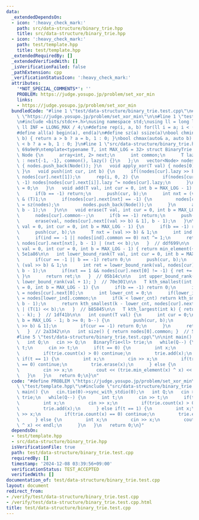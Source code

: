 ```yaml
---
data:
  _extendedDependsOn:
  - icon: ':heavy_check_mark:'
    path: src/data-structure/binary_trie.hpp
    title: src/data-structure/binary_trie.hpp
  - icon: ':heavy_check_mark:'
    path: test/template.hpp
    title: test/template.hpp
  _extendedRequiredBy: []
  _extendedVerifiedWith: []
  _isVerificationFailed: false
  _pathExtension: cpp
  _verificationStatusIcon: ':heavy_check_mark:'
  attributes:
    '*NOT_SPECIAL_COMMENTS*': ''
    PROBLEM: https://judge.yosupo.jp/problem/set_xor_min
    links:
    - https://judge.yosupo.jp/problem/set_xor_min
  bundledCode: "#line 1 \"test/data-structure/binary_trie.test.cpp\"\n#define PROBLEM\
    \ \"https://judge.yosupo.jp/problem/set_xor_min\"\n\n#line 1 \"test/template.hpp\"\
    \n#include <bits/stdc++.h>\nusing namespace std;\nusing ll = long long;\nconst\
    \ ll INF = LLONG_MAX / 4;\n#define rep(i, a, b) for(ll i = a; i < (b); i++)\n\
    #define all(a) begin(a), end(a)\n#define sz(a) ssize(a)\nbool chmin(auto& a, auto\
    \ b) { return a > b ? a = b, 1 : 0; }\nbool chmax(auto& a, auto b) { return a\
    \ < b ? a = b, 1 : 0; }\n#line 1 \"src/data-structure/binary_trie.hpp\"\n// base:\
    \ 69a9e9\ntemplate<typename T, int MAX_LOG = 32> struct BinaryTrie {\n   struct\
    \ Node {\n      array<int, 2> next;\n      int common;\n      T lazy;\n      Node()\
    \ : next{-1, -1}, common(), lazy() {}\n   };\n   vector<Node> nodes;\n   BinaryTrie()\
    \ { nodes.push_back(Node()); }\n   void apply_xor(T val) { nodes[0].lazy ^= val;\
    \ }\n   void push(int cur, int b) {\n      if((nodes[cur].lazy >> b) & 1) swap(nodes[cur].next[0],\
    \ nodes[cur].next[1]);\n      rep(i, 0, 2) {\n         if(nodes[cur].next[i] ==\
    \ -1) nodes[nodes[cur].next[i]].lazy ^= nodes[cur].lazy;\n      }\n      nodes[cur].lazy\
    \ = 0;\n   }\n   void add(T val, int cur = 0, int b = MAX_LOG - 1) {\n      nodes[cur].common++;\n\
    \      if(b == -1) return;\n      push(cur, b);\n      int nxt = (val >> (T)b)\
    \ & (T)1;\n      if(nodes[cur].next[nxt] == -1) {\n         nodes[cur].next[nxt]\
    \ = sz(nodes);\n         nodes.push_back(Node());\n      }\n      add(val, nodes[cur].next[nxt],\
    \ b - 1);\n   }\n\n   void erase(T val, int cur = 0, int b = MAX_LOG - 1) {\n\
    \      nodes[cur].common--;\n      if(b == -1) return;\n      push(cur, b);\n\
    \      erase(val, nodes[cur].next[(val >> b) & 1], b - 1);\n   }\n\n   T min_element(T\
    \ val = 0, int cur = 0, int b = MAX_LOG - 1) {\n      if(b == -1) return 0;\n\
    \      push(cur, b);\n      T nxt = (val >> b) & 1;\n      int ind = nodes[cur].next[nxt];\n\
    \      if(ind == -1 || nodes[ind].common == 0) nxt ^= 1;\n      return min_element(val,\
    \ nodes[cur].next[nxt], b - 1) | (nxt << b);\n   }  // ddf699\n\n   T max_element(T\
    \ val = 0, int cur = 0, int b = MAX_LOG - 1) { return min_element(~val); }  //\
    \ 5e1a86\n\n   int lower_bound_rank(T val, int cur = 0, int b = MAX_LOG - 1) {\n\
    \      if(cur == -1 || b == -1) return 0;\n      push(cur, b);\n      T nxt =\
    \ (val >> b) & 1;\n      int ret = lower_bound_rank(val, nodes[cur].next[nxt],\
    \ b - 1);\n      if(nxt == 1 && nodes[cur].next[0] != -1) { ret += nodes[nodes[cur].next[0]].common;\
    \ }\n      return ret;\n   }  // 05b14c\n\n   int upper_bound_rank(T val) { return\
    \ lower_bound_rank(val + 1); }  // 70e301\n\n   T kth_smallest(int k, int cur\
    \ = 0, int b = MAX_LOG - 1) {\n      if(b == -1) return 0;\n      int lower_ind\
    \ = nodes[cur].next[0];\n      int lower_cnt = 0;\n      if(lower_ind != -1) lower_cnt\
    \ = nodes[lower_ind].common;\n      if(k < lower_cnt) return kth_smallest(k, nodes[cur].next[0],\
    \ b - 1);\n      return kth_smallest(k - lower_cnt, nodes[cur].next[1], b - 1)\
    \ | (T(1) << b);\n   }  // b85845\n\n   T kth_largest(int k) { return kth_smallest(nodes[0].common\
    \ - k); }  // 1df41b\n\n   int count(T val) {\n      int cur = 0;\n      for(int\
    \ b = MAX_LOG - 1; b >= 0; b--) {\n         push(cur, b);\n         cur = nodes[cur].next[(val\
    \ >> b) & 1];\n         if(cur == -1) return 0;\n      }\n      return nodes[cur].common;\n\
    \   }  // 2a3342\n\n   int size() { return nodes[0].common; }  // 5f9f13\n};\n\
    #line 5 \"test/data-structure/binary_trie.test.cpp\"\n\nint main() {\n   cin.tie(0)->sync_with_stdio(0);\n\
    \   int Q;\n   cin >> Q;\n   BinaryTrie<ll> trie;\n   while(Q--) {\n      int\
    \ t;\n      cin >> t;\n      if(t == 0) {\n         int x;\n         cin >> x;\n\
    \         if(trie.count(x) > 0) continue;\n         trie.add(x);\n      } else\
    \ if(t == 1) {\n         int x;\n         cin >> x;\n         if(trie.count(x)\
    \ == 0) continue;\n         trie.erase(x);\n      } else {\n         int x;\n\
    \         cin >> x;\n         cout << (trie.min_element(x) ^ x) << endl;\n   \
    \   }\n   }\n   return 0;\n}\n"
  code: "#define PROBLEM \"https://judge.yosupo.jp/problem/set_xor_min\"\n\n#include\
    \ \"test/template.hpp\"\n#include \"src/data-structure/binary_trie.hpp\"\n\nint\
    \ main() {\n   cin.tie(0)->sync_with_stdio(0);\n   int Q;\n   cin >> Q;\n   BinaryTrie<ll>\
    \ trie;\n   while(Q--) {\n      int t;\n      cin >> t;\n      if(t == 0) {\n\
    \         int x;\n         cin >> x;\n         if(trie.count(x) > 0) continue;\n\
    \         trie.add(x);\n      } else if(t == 1) {\n         int x;\n         cin\
    \ >> x;\n         if(trie.count(x) == 0) continue;\n         trie.erase(x);\n\
    \      } else {\n         int x;\n         cin >> x;\n         cout << (trie.min_element(x)\
    \ ^ x) << endl;\n      }\n   }\n   return 0;\n}"
  dependsOn:
  - test/template.hpp
  - src/data-structure/binary_trie.hpp
  isVerificationFile: true
  path: test/data-structure/binary_trie.test.cpp
  requiredBy: []
  timestamp: '2024-12-08 03:39:56+09:00'
  verificationStatus: TEST_ACCEPTED
  verifiedWith: []
documentation_of: test/data-structure/binary_trie.test.cpp
layout: document
redirect_from:
- /verify/test/data-structure/binary_trie.test.cpp
- /verify/test/data-structure/binary_trie.test.cpp.html
title: test/data-structure/binary_trie.test.cpp
---
```

